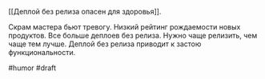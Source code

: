 [[Деплой без релиза опасен для здоровья]].

Скрам мастера бьют тревогу. Низкий рейтинг рождаемости новых продуктов. Все больше деплоев без релиза. 
Нужно чаще релизить, чем чаще тем лучше. Деплой без релиза приводит к застою функциональности.

#humor #draft